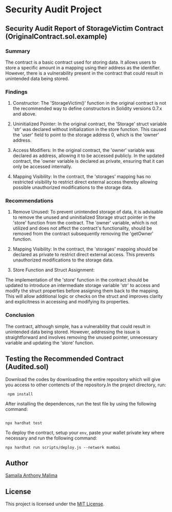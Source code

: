 # Security Audit Project

## Security Audit Report of StorageVictim Contract (OriginalContract.sol.example)

### Summary

The contract is a basic contract used for storing data. It allows users to store a specific amount in a mapping using their address as the identifier. However, there is a vulnerability present in the contract that could result in unintended data being stored.

### Findings

1. Constructor:
The 'StorageVictim()' function in the original contract is not the recommended way to define constructors in Solidity versions 0.7.x and above.

2. Uninitialized Pointer:
In the original contract, the 'Storage' struct variable 'str' was declared without initialization in the store function. This caused the 'user' field to point to the storage address 0, which is the 'owner' address.

3. Access Modifiers:
In the original contract, the 'owner' variable was declared as address, allowing it to be accessed publicly. In the updated contract, the 'owner variable is declared as private, ensuring that it can only be accessed internally.

4. Mapping Visibility:
In the contract, the 'storages' mapping has no restricted visibility to restrict direct external access thereby allowing possible unauthorized modifications to the storage data.

### Recommendations

1. Remove Unused:
To prevent unintended storage of data, it is advisable to remove the unused and uninitialized Storage struct pointer in the 'store' function from the contract. The 'owner' variable, which is not utilized and does not affect the contract's functionality, should be removed from the contract subsequently removing the 'getOwner' function.

2. Mapping Visibility:
In the contract, the 'storages' mapping should be declared as private to restrict direct external access. This prevents unauthorized modifications to the storage data.

3. Store Function and Struct Assignment:

The implementation of the 'store' function in the contract should be updated to introduce an intermediate storage variable 'str' to access and modify the struct properties before assigning them back to the mapping. This will allow additional logic or checks on the struct and improves clarity and explicitness in accessing and modifying its properties.

### Conclusion

The contract, although simple, has a vulnerability that could result in unintended data being stored. However, addressing the issue is straightforward and involves removing the unused pointer, unnecessary variable and updating the 'store' function.

## Testing the Recommended Contract (Audited.sol)

Download the codes by downloading the entire repository which will give you access to other contencts of the repository.In the project directory,  run:

```shell
 npm install
```

After installing the dependences, run the test file by using the following command:

```shell

npx hardhat test
```

To deploy the contract, setup your `env`, paste your wallet private key where necessary and run the following command:

```shell
npx hardhat run scripts/deploy.js --network mumbai
```

## Author

[Samaila Anthony Malima](https://github.com/samailamalima)

## License

This project is licensed under the [MIT License](LICENSE).
